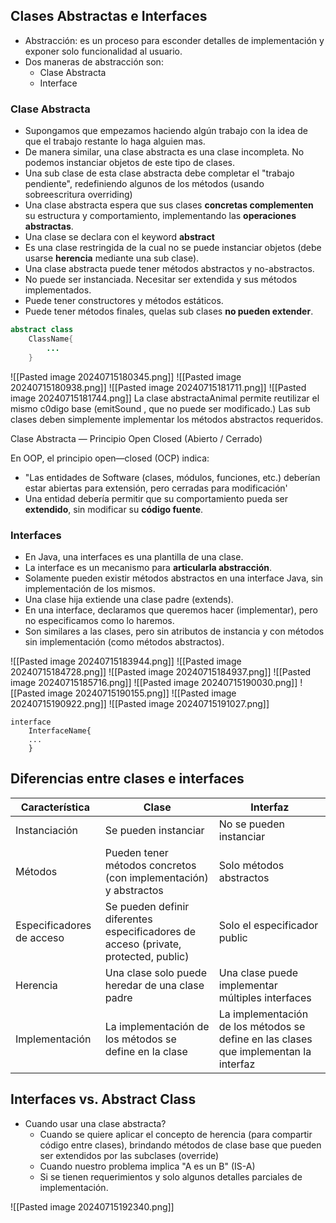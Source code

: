 ## Clases Abstractas e Interfaces
- Abstracción: es un proceso para esconder detalles de implementación y exponer solo funcionalidad al usuario.
- Dos maneras de abstracción son:
	- Clase Abstracta
	- Interface

### Clase Abstracta 

- Supongamos que empezamos haciendo algún trabajo con la idea de que el trabajo restante lo haga alguien mas.
- De manera similar, una clase abstracta es una clase incompleta. No podemos instanciar objetos de este tipo de clases.
- Una sub clase de esta clase abstracta debe completar el "trabajo pendiente", redefiniendo algunos de los métodos (usando sobreescritura overriding)
- Una clase abstracta espera que sus clases **concretas complementen** su estructura y comportamiento, implementando las **operaciones abstractas**.
- Una clase se declara con el keyword **abstract** 
- Es una clase restringida de la cual no se puede instanciar objetos (debe usarse **herencia** mediante una sub clase).
- Una clase abstracta puede tener métodos abstractos y no-abstractos.
- No puede ser instanciada. Necesitar ser extendida y sus métodos implementados.
- Puede tener constructores y métodos estáticos.
- Puede tener métodos finales, quelas sub clases **no pueden extender**.

```java
abstract class 
	ClassName{
		...
	}
```
![[Pasted image 20240715180345.png]]
![[Pasted image 20240715180938.png]]
![[Pasted image 20240715181711.png]]
![[Pasted image 20240715181744.png]]
La clase abstractaAnimal permite reutilizar el mismo c0digo base (emitSound , que no puede ser modificado.)
Las sub clases deben simplemente implementar los métodos abstractos requeridos.

Clase Abstracta — Principio Open Closed 
(Abierto / Cerrado)

En OOP, el principio open—closed (OCP) indica:

- "Las entidades de Software (clases, módulos, funciones, etc.) deberían estar abiertas para extensión, pero cerradas para modificación' 
- Una entidad debería permitir que su comportamiento pueda ser **extendido**, sin modificar su **código fuente**.
### Interfaces

- En Java, una interfaces es una plantilla de una clase.
- La interface es un mecanismo para **articularla abstracción**.
- Solamente pueden existir métodos abstractos en una interface Java, sin implementación de los mismos.
- Una clase hija extiende una clase padre (extends).
- En una interface, declaramos que queremos hacer (implementar), pero no especificamos como lo haremos.
- Son similares a las clases, pero sin atributos de instancia y con métodos sin implementación (como métodos abstractos).

![[Pasted image 20240715183944.png]]
![[Pasted image 20240715184728.png]]
![[Pasted image 20240715184937.png]]
![[Pasted image 20240715185716.png]]
![[Pasted image 20240715190030.png]]
![[Pasted image 20240715190155.png]]
![[Pasted image 20240715190922.png]]
![[Pasted image 20240715191027.png]]

```
interface
	InterfaceName{
	...
	}
```

## Diferencias entre clases e interfaces
| Característica            | Clase                                                                               | Interfaz                                                                             |
| ------------------------- | ----------------------------------------------------------------------------------- | ------------------------------------------------------------------------------------ |
| Instanciación             | Se pueden instanciar                                                                | No se pueden instanciar                                                              |
| Métodos                   | Pueden tener métodos concretos (con implementación) y abstractos                    | Solo métodos abstractos                                                              |
| Especificadores de acceso | Se pueden definir diferentes especificadores de acceso (private, protected, public) | Solo el especificador public                                                         |
| Herencia                  | Una clase solo puede heredar de una clase padre                                     | Una clase puede implementar múltiples interfaces                                     |
| Implementación            | La implementación de los métodos se define en la clase                              | La implementación de los métodos se define en las clases que implementan la interfaz ||
## Interfaces vs. Abstract Class

- Cuando usar una clase abstracta?
	- Cuando se quiere aplicar el concepto de herencia (para compartir código entre clases), brindando métodos de clase base que pueden ser extendidos por las subclases (override) 
	- Cuando nuestro problema implica "A es un B" (IS-A) 
	- Si se tienen requerimientos y solo algunos detalles parciales de implementación.

![[Pasted image 20240715192340.png]]